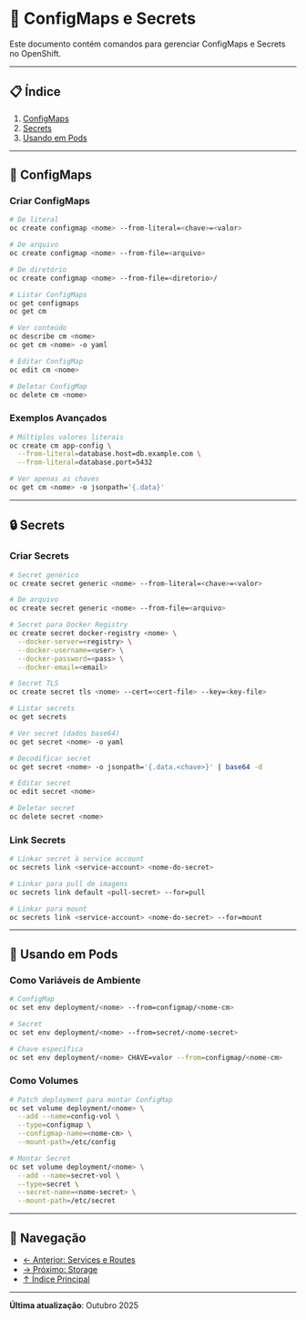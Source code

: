 # 🔐 ConfigMaps e Secrets

Este documento contém comandos para gerenciar ConfigMaps e Secrets no OpenShift.

---

## 📋 Índice

1. [ConfigMaps](#configmaps)
2. [Secrets](#secrets)
3. [Usando em Pods](#usando-em-pods)

---

## 📝 ConfigMaps

### Criar ConfigMaps
```bash
# De literal
oc create configmap <nome> --from-literal=<chave>=<valor>

# De arquivo
oc create configmap <nome> --from-file=<arquivo>

# De diretório
oc create configmap <nome> --from-file=<diretorio>/

# Listar ConfigMaps
oc get configmaps
oc get cm

# Ver conteúdo
oc describe cm <nome>
oc get cm <nome> -o yaml

# Editar ConfigMap
oc edit cm <nome>

# Deletar ConfigMap
oc delete cm <nome>
```

### Exemplos Avançados
```bash
# Múltiplos valores literais
oc create cm app-config \
  --from-literal=database.host=db.example.com \
  --from-literal=database.port=5432

# Ver apenas as chaves
oc get cm <nome> -o jsonpath='{.data}'
```

---

## 🔒 Secrets

### Criar Secrets
```bash
# Secret genérico
oc create secret generic <nome> --from-literal=<chave>=<valor>

# De arquivo
oc create secret generic <nome> --from-file=<arquivo>

# Secret para Docker Registry
oc create secret docker-registry <nome> \
  --docker-server=<registry> \
  --docker-username=<user> \
  --docker-password=<pass> \
  --docker-email=<email>

# Secret TLS
oc create secret tls <nome> --cert=<cert-file> --key=<key-file>

# Listar secrets
oc get secrets

# Ver secret (dados base64)
oc get secret <nome> -o yaml

# Decodificar secret
oc get secret <nome> -o jsonpath='{.data.<chave>}' | base64 -d

# Editar secret
oc edit secret <nome>

# Deletar secret
oc delete secret <nome>
```

### Link Secrets
```bash
# Linkar secret à service account
oc secrets link <service-account> <nome-do-secret>

# Linkar para pull de imagens
oc secrets link default <pull-secret> --for=pull

# Linkar para mount
oc secrets link <service-account> <nome-do-secret> --for=mount
```

---

## 🎯 Usando em Pods

### Como Variáveis de Ambiente
```bash
# ConfigMap
oc set env deployment/<nome> --from=configmap/<nome-cm>

# Secret
oc set env deployment/<nome> --from=secret/<nome-secret>

# Chave específica
oc set env deployment/<nome> CHAVE=valor --from=configmap/<nome-cm>
```

### Como Volumes
```bash
# Patch deployment para montar ConfigMap
oc set volume deployment/<nome> \
  --add --name=config-vol \
  --type=configmap \
  --configmap-name=<nome-cm> \
  --mount-path=/etc/config

# Montar Secret
oc set volume deployment/<nome> \
  --add --name=secret-vol \
  --type=secret \
  --secret-name=<nome-secret> \
  --mount-path=/etc/secret
```

---

## 📖 Navegação

- [← Anterior: Services e Routes](06-services-routes.md)
- [→ Próximo: Storage](08-storage.md)
- [↑ Índice Principal](README.md)

---

**Última atualização**: Outubro 2025
